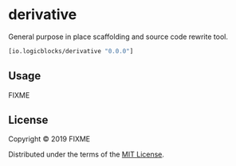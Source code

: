 # derivative

General purpose in place scaffolding and source code rewrite tool.

```clj
[io.logicblocks/derivative "0.0.0"]
```

## Usage

FIXME

## License

Copyright © 2019 FIXME

Distributed under the terms of the 
[MIT License](http://opensource.org/licenses/MIT).